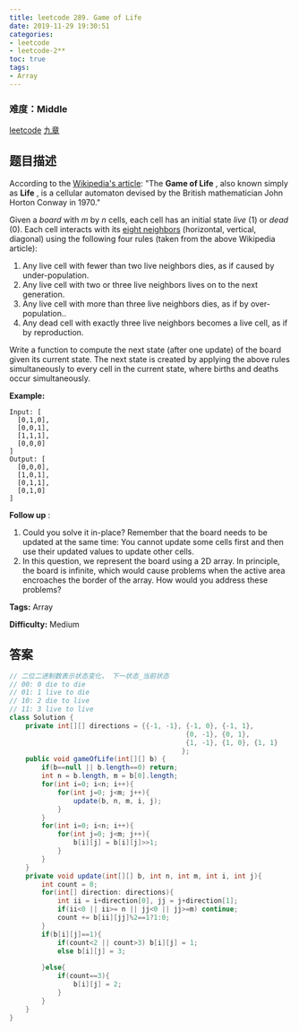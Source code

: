```yaml
---
title: leetcode 289. Game of Life
date: 2019-11-29 19:30:51
categories:
- leetcode
- leetcode-2**
toc: true
tags:
- Array
---
```

### 难度：Middle

<a href="https://leetcode.com/problems/game-of-life/">leetcode</a>
<a href="https://www.jiuzhang.com/solution/game-of-life/">九章</a>
## 题目描述
According to the [Wikipedia's
article](https://en.wikipedia.org/wiki/Conway%27s_Game_of_Life): "The **Game
of Life** , also known simply as **Life** , is a cellular automaton devised by
the British mathematician John Horton Conway in 1970."

Given a _board_ with _m_ by _n_ cells, each cell has an initial state _live_
(1) or _dead_ (0). Each cell interacts with its [eight
neighbors](https://en.wikipedia.org/wiki/Moore_neighborhood) (horizontal,
vertical, diagonal) using the following four rules (taken from the above
Wikipedia article):

  1. Any live cell with fewer than two live neighbors dies, as if caused by under-population.
  2. Any live cell with two or three live neighbors lives on to the next generation.
  3. Any live cell with more than three live neighbors dies, as if by over-population..
  4. Any dead cell with exactly three live neighbors becomes a live cell, as if by reproduction.

Write a function to compute the next state (after one update) of the board
given its current state. The next state is created by applying the above rules
simultaneously to every cell in the current state, where births and deaths
occur simultaneously.

**Example:**
        
    Input: [
      [0,1,0],
      [0,0,1],
      [1,1,1],
      [0,0,0]
    ]
    Output: [
      [0,0,0],
      [1,0,1],
      [0,1,1],
      [0,1,0]
    ]
    

**Follow up** :

  1. Could you solve it in-place? Remember that the board needs to be updated at the same time: You cannot update some cells first and then use their updated values to update other cells.
  2. In this question, we represent the board using a 2D array. In principle, the board is infinite, which would cause problems when the active area encroaches the border of the array. How would you address these problems?


**Tags:** Array

**Difficulty:** Medium
## 答案
<!--more-->
```java
// 二位二进制数表示状态变化， 下一状态_当前状态
// 00: 0 die to die
// 01: 1 live to die
// 10: 2 die to live
// 11: 3 live to live
class Solution {
    private int[][] directions = {{-1, -1}, {-1, 0}, {-1, 1},
                                            {0, -1}, {0, 1}, 
                                            {1, -1}, {1, 0}, {1, 1}
                                           };
    public void gameOfLife(int[][] b) {
        if(b==null || b.length==0) return;
        int n = b.length, m = b[0].length;
        for(int i=0; i<n; i++){
            for(int j=0; j<m; j++){
                update(b, n, m, i, j);
            }
        }
        for(int i=0; i<n; i++){
            for(int j=0; j<m; j++){
                b[i][j] = b[i][j]>>1;
            }
        }
    }
    private void update(int[][] b, int n, int m, int i, int j){
        int count = 0;
        for(int[] direction: directions){
            int ii = i+direction[0], jj = j+direction[1];
            if(ii<0 || ii>= n || jj<0 || jj>=m) continue;
            count += b[ii][jj]%2==1?1:0;
        }
        if(b[i][j]==1){
            if(count<2 || count>3) b[i][j] = 1;
            else b[i][j] = 3;
            
        }else{
            if(count==3){
                b[i][j] = 2;
            }
        }
    }
}
```
